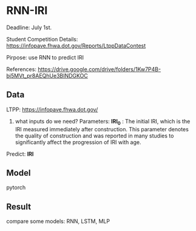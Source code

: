 # RNN-IRI

Deadline: July 1st.

Student Competition Details: https://infopave.fhwa.dot.gov/Reports/LtppDataContest

Pirpose: use RNN to predict IRI

References: https://drive.google.com/drive/folders/1Kw7P4B-bj5MVt_pr8AEQhUe3BINDGKOC

## Data

LTPP: https://infopave.fhwa.dot.gov/

1. what inputs do we need? 
Parameters: 
**IRI<sub>0</sub>**  : The initial IRI, which is the IRI measured immediately after construction. This parameter denotes the quality of construction and was reported in many studies to significantly affect the progression of IRI with age.

Predict:
**IRI**

## Model
pytorch



## Result
compare some models: RNN, LSTM, MLP
